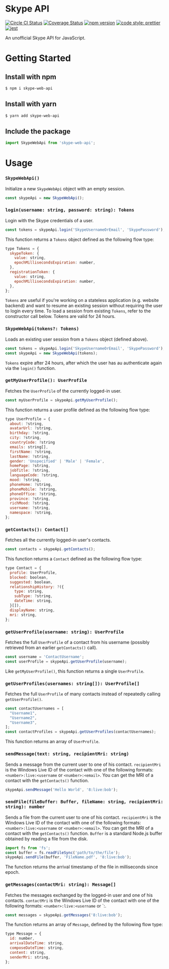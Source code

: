 # Skype API

[![Circle CI Status](https://circleci.com/gh/PatriceVignola/skype-web-api.svg?style=shield)](https://circleci.com/gh/PatriceVignola/skype-web-api) [![Coverage Status](https://coveralls.io/repos/github/PatriceVignola/skype-web-api/badge.svg?branch=master)](https://coveralls.io/github/PatriceVignola/skype-web-api?branch=master) [![npm version](https://badge.fury.io/js/skype-web-api.svg)](https://badge.fury.io/js/skype-web-api) [![code style: prettier](https://img.shields.io/badge/code_style-prettier-ff69b4.svg?style=flat-square)](https://github.com/prettier/prettier) [![jest](https://facebook.github.io/jest/img/jest-badge.svg)](https://github.com/facebook/jest)

An unofficial Skype API for JavaScript.

# Getting Started

## Install with npm

```sh
$ npm i skype-web-api
```

## Install with yarn

```sh
$ yarn add skype-web-api
```

## Include the package

```js
import SkypeWebApi from 'skype-web-api';
```

# Usage

### `SkypeWebApi()`

Initialize a new `SkypeWebApi` object with an empty session.

```js
const skypeApi = new SkypeWebApi();
```

### `login(username: string, password: string): Tokens`

Login with the Skype credentials of a user.

```js
const tokens = skypeApi.login('SkypeUsernameOrEmail', 'SkypePassword');
```

This function returns a `Tokens` object defined as the following flow type:

```js
type Tokens = {
  skypeToken: {
    value: string,
    epochMillisecondsExpiration: number,
  },
  registrationToken: {
    value: string,
    epochMillisecondsExpiration: number,
  },
};
```

`Tokens` are useful if you're working on a stateless application (e.g. website backend) and want to resume an existing session without requiring the user to login every time. To load a session from existing `Tokens`, refer to the constructor call below. Tokens are valid for 24 hours.

### `SkypeWebApi(tokens?: Tokens)`

Loads an existing user session from a `Tokens` object (defined above).

```js
const tokens = skypeApi.login('SkypeUsernameOrEmail', 'SkypePassword');
const skypeApi = new SkypeWebApi(tokens);
```

`Tokens` expire after 24 hours, after which the user has au authenticate again via the `login()` function.

### `getMyUserProfile(): UserProfile`

Fetches the `UserProfile` of the currently logged-in user.

```js
const myUserProfile = skypeApi.getMyUserProfile();
```

This function returns a user profile defined as the following flow type:

```js
type UserProfile = {
  about: ?string,
  avatarUrl: ?string,
  birthday: ?string,
  city: ?string,
  countryCode: ?string
  emails: string[],
  firstName: ?string,
  lastName: ?string,
  gender: 'Unspecified' | 'Male' | 'Female',
  homePage: ?string,
  jobTitle: ?string,
  languageCode: ?string,
  mood: ?string,
  phoneHome: ?string,
  phoneMobile: ?string,
  phoneOffice: ?string,
  province: ?string,
  richMood: ?string,
  username: ?string,
  namespace: ?string,
};
```

### `getContacts(): Contact[]`

Fetches all the currently logged-in user's contacts.

```js
const contacts = skypeApi.getContacts();
```

This function returns a `Contact` defined as the following flow type:

```js
type Contact = {
  profile: UserProfile,
  blocked: boolean,
  suggested: boolean,
  relationshipHistory: ?({
    type: string,
    subType: ?string,
    dateTime: string,
  }[]),
  displayName: string,
  mri: string,
};
```

### `getUserProfile(username: string): UserProfile`

Fetches the full `UserProfile` of a contact from his username (possibly retrieved from an earlier `getContacts()` call).

```js
const username = 'ContactUsername';
const userProfile = skypeApi.getUserProfile(username);
```

Like `getMyUserProfile()`, this function returns a single `UserProfile`.

### `getUserProfiles(usernames: string[]): UserProfile[]`

Fetches the full `UserProfile` of many contacts instead of repeatedly calling `getUserProfile()`.

```js
const contactUsernames = [
  "Username1",
  "Username2",
  "Username3",
];
const contactProfiles = skypeApi.getUserProfiles(contactUsernames);
```

This function returns an array of `UserProfile`.

### `sendMessage(text: string, recipientMri: string)`

Sends a message from the current user to one of his contact. `recipientMri` is the Windows Live ID of the contact with one of the following formats: `<number>:live:<username` or `<number>:<email>`. You can get the MRI of a contact with the `getContacts()` function.

```js
skypeApi.sendMessage('Hello World', '8:live:bob');
```

### `sendFile(fileBuffer: Buffer, fileName: string, recipientMri: string): number`

Sends a file from the current user to one of his contact. `recipientMri` is the Windows Live ID of the contact with one of the following formats: `<number>:live:<username` or `<number>:<email>`. You can get the MRI of a contact with the `getContacts()` function. `Buffer` is a standard Node.js buffer obtained by reading a file from the disk.

```js
import fs from 'fs';
const buffer = fs.readFileSync('path/to/the/file');
skypeApi.sendFile(buffer, 'FileName.pdf', '8:live:bob');
```

The function returns the arrival timestamp of the file in milliseconds since epoch.

### `getMessages(contactMri: string): Message[]`

Fetches the messages exchanged by the logged-in user and one of his contacts. `contactMri` is the Windows Live ID of the contact with one of the following formats: `<number>:live:<username` or `<number>:<email>.

```js
const messages = skypeApi.getMessages('8:live:bob');
```

The function returns an array of `Message`, defined by the following flow type:

```js
type Message = {
  id: number,
  arrivalDateTime: string,
  composeDateTime: string,
  content: string,
  senderMri: string,
};
```
